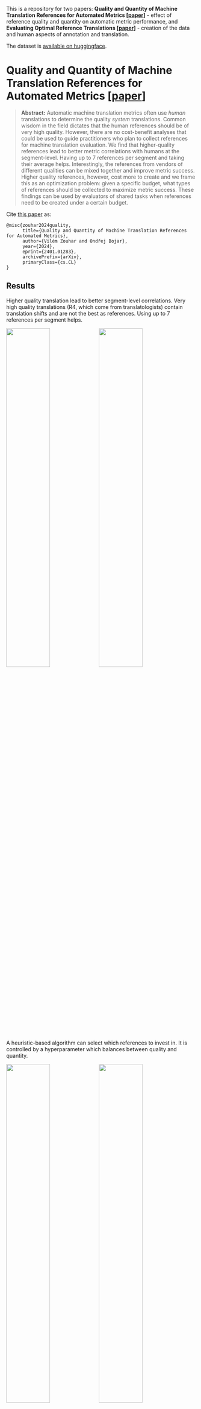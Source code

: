 This is a repository for two papers: **Quality and Quantity of Machine Translation References for Automated Metrics [[paper](https://arxiv.org/abs/2401.01283)]** - effect of reference quality and quantity on automatic metric performance, and **Evaluating Optimal Reference Translations [[paper]](https://arxiv.org/abs/2311.16787)** - creation of the data and human aspects of annotation and translation.

The dataset is [available on huggingface](https://huggingface.co/datasets/zouharvi/optimal-reference-translations).

# Quality and Quantity of Machine Translation References for Automated Metrics [[paper](https://arxiv.org/abs/2401.01283)]

> **Abstract:** Automatic machine translation metrics often use _human_ translations to determine the quality _system_ translations. Common wisdom in the field dictates that the human references should be of very high quality. However, there are no cost-benefit analyses that could be used to guide practitioners who plan to collect references for machine translation evaluation. We find that higher-quality references lead to better metric correlations with humans at the segment-level. Having up to 7 references per segment and taking their average helps. Interestingly, the references from vendors of different qualities can be mixed together and improve metric success. Higher quality references, however, cost more to create and we frame this as an optimization problem: given a specific budget, what types of references should be collected to maximize metric success. These findings can be used by evaluators of shared tasks when references need to be created under a certain budget.

Cite [this paper](https://arxiv.org/abs/2401.01283) as:
```
@misc{zouhar2024quality,
      title={Quality and Quantity of Machine Translation References for Automated Metrics}, 
      author={Vilém Zouhar and Ondřej Bojar},
      year={2024},
      eprint={2401.01283},
      archivePrefix={arXiv},
      primaryClass={cs.CL}
}
```

## Results

Higher quality translation lead to better segment-level correlations. Very high quality translations (R4, which come from translatologists) contain translation shifts and are not the best as references.
Using up to 7 references per segment helps.

<img src="https://github.com/ufal/optimal-reference-translations/assets/7661193/d4cf2669-b2d8-40a3-9193-b1e8811090f2" width="48%">
<img src="https://github.com/ufal/optimal-reference-translations/assets/7661193/c660daaa-ffd2-4229-8084-309e4db2b89f" width="48%">

A heuristic-based algorithm can select which references to invest in. It is controlled by a hyperparameter which balances between quality and quantity.

<img src="https://github.com/ufal/optimal-reference-translations/assets/7661193/53e27e2e-57b6-4aa8-ae52-74f6adc649de" width="48%">
<img src="https://github.com/ufal/optimal-reference-translations/assets/7661193/d5579fea-946c-4056-b4d6-ccdb8cefa3cb" width="48%">

# Evaluating Optimal Reference Translations [[paper]](https://arxiv.org/abs/2311.16787)

> **Abstract:** The overall translation quality reached by current machine translation (MT) systems for high-resourced language pairs is remarkably good. Standard methods of evaluation are not suitable nor intended to uncover the many translation errors and quality deficiencies that still persist. Furthermore, the quality of standard reference translations is commonly questioned and comparable quality levels have been reached by MT alone in several language pairs. Navigating further research in these high-resource settings is thus difficult. In this article, we propose a methodology for creating more reliable document-level human reference translations, called "optimal reference translations," with the simple aim to raise the bar of what should be deemed "human translation quality." We evaluate the obtained document-level optimal reference translations in comparison with "standard" ones, confirming a significant quality increase and also documenting the relationship between evaluation and translation editing.

This is project at ETH Zürich and ÚFAL Charles University. [Paper](https://arxiv.org/abs/2311.16787) to be published in Natural Language Engineering 2024.
For now cite as:
```
@misc{zouhar2023evaluating,
      title={Evaluating Optimal Reference Translations}, 
      author={Vilém Zouhar and Věra Kloudová and Martin Popel and Ondřej Bojar},
      year={2023},
      eprint={2311.16787},
      archivePrefix={arXiv},
      primaryClass={cs.CL}
}
```

Collected English to Czech translation evaluation human data are in [`data/ort_human.json`](data/ort_human.json). The rest of this repository contains data preparation and evaluation code.
Our data is based on WMT2020 data and can thus be also used to e.g. evaluate the quality of various translations as references.
The process of the data is as follows:
1. P1, P2, and P3 are independent translations from English to Czech. N1 is an expert translation by a translatologist.
2. All the human translations are evaluated on document and segment level with detail (in [`data/ort_human.json`](data/ort_human.json)) by different types of human annotators (laypeople, translatology students, professional translators). If the translation is not perfect, the annotators provide a post-edited version for which they would assign the highest grade (6).

Note: If you you also want to use the WMT2020 system submissions, please contact [Vilém Zouhar](vilem.zouhar@gmail.com). The code is here, just not pretty yet. 🙂

## Example usage

```python3
# in Python
from datasets import load_dataset
data = load_dataset("zouharvi/optimal-reference-translations", 'ort_human')["train"]

# 220 annotated documents
len(data)

# 1760 annotated source lines
sum([len(doc["lines"]) for doc in data])

# 7040 annotated translations
sum([sum([len(line["translations"]) for line in doc["lines"]]) for doc in data])

# 11 annotators
len(set(doc["uid"] for doc in data))

import numpy as np
# Average document-level for N1: 5.865
np.average([doc["rating"]["4"]["overall"] for doc in data])

# Average document-level for P3: 4.810
np.average([doc["rating"]["3"]["overall"] for doc in data])
```

## Results

It make sense to have multiple rounds of translation post-editing.
![image](https://github.com/ufal/optimal-reference-translations/assets/7661193/d20d1e2e-4d08-4457-b654-961917d7b0e9)

Translatology students, professionals and laypeople perceive quality differently.
![image](https://github.com/ufal/optimal-reference-translations/assets/7661193/190f519d-6851-4186-aac6-7fe53b59ba7f)


## Data structure

Beginning of [`data/ort_human.json`](data/ort_human.json):

```
[
    {
        "uid": "sahara",
        "expertise": "student",
        "doc": "huffingtonpost.com.19385",
        "time": 210.0,                             # self-reported in minutes
        "rating": {
            "2": {                                 # 2 = P2
                "spelling": 4.0,                   # ranges from 0 to 6
                "terminology": 5.5,
                "grammar": 5.5,
                "meaning": 5.0,
                "style": 4.5,
                "pragmatics": 6.0,
                "overall": 4.5
            },
            "4": {                                 # 4 = N1
                "spelling": 6.0,
                "terminology": 6.0,
                "grammar": 6.0,
                "meaning": 5.0,
                "style": 5.0,
                "pragmatics": 6.0,
                "overall": 5.7
            },
            "1": {                                 # 1 = P1
                "spelling": 6.0,
                "terminology": 5.9,
                "grammar": 5.4,
                "meaning": 4.7,
                "style": 4.6,
                "pragmatics": 5.8,
                "overall": 5.0
            },
            "3": {                                 # 3 = P3
                "spelling": 4.5,
                "terminology": 4.7,
                "grammar": 5.0,
                "meaning": 4.5,
                "style": 5.0,
                "pragmatics": 6.0,
                "overall": 4.6
            }
        },
        "lines": [
            {
                "source": "Sony, Disney Back To Work On Third Spider-Man Film",               # source sentence
                "comment": null,
                "translations": {
                    "2": {
                        "orig": "Sony a Disney opět pracují na třetím filmu o Spider-Manovi", # original translation
                        "done": "Sony a Disney pracují na třetím filmu o Spider-Manovi",      # post-edited translation
                        "rating": {
                            "spelling": 6.0,
                            "terminology": 6.0,
                            "grammar": 6.0,
                            "meaning": 5.0,
                            "style": 6.0,
                            "pragmatics": 6.0,
                            "overall": 5.0
                        }
                    },
                    "4": {
                        "orig": "Sony a Disney opět spolupracují na třetím filmu o Spider-Manovi",
                        "done": "Sony a Disney opět spolupracují na třetím filmu o Spider-Manovi",
                        "rating": {
                            "spelling": 6.0,
                            "terminology": 6.0,
                            "grammar": 6.0,
                            "meaning": 6.0,
                            "style": 6.0,
                            "pragmatics": 6.0,
                            "overall": 6.0
                        }
                    },
...
```
